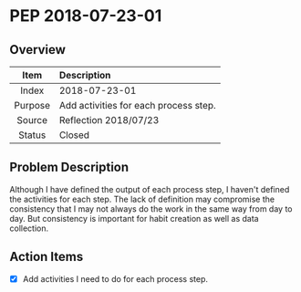 # PEP 2018-07-23-01

## Overview

| Item | Description |
|:----:|:------------|
| Index | 2018-07-23-01 |
| Purpose | Add activities for each process step.  |
| Source | Reflection 2018/07/23 |
| Status | Closed |

## Problem Description

Although I have defined the output of each process step, I haven't defined the activities for each step. The lack of definition may compromise the consistency that I may not always do the work in the same way from day to day. But consistency is important for habit creation as well as data collection.

## Action Items

- [x] Add activities I need to do for each process step.
